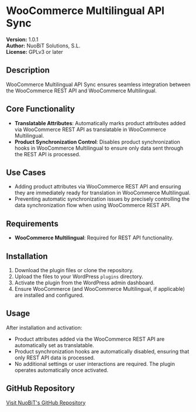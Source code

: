 # WooCommerce Multilingual API Sync

**Version:** 1.0.1  
**Author:** NuoBiT Solutions, S.L.  
**License:** GPLv3 or later  

## Description

WooCommerce Multilingual API Sync ensures seamless integration between the WooCommerce REST API and WooCommerce Multilingual.

## Core Functionality

- **Translatable Attributes**: Automatically marks product attributes added via WooCommerce REST API as translatable in WooCommerce Multilingual.
- **Product Synchronization Control**: Disables product synchronization hooks in WooCommerce Multilingual to ensure only data sent through the REST API is processed.

## Use Cases

- Adding product attributes via WooCommerce REST API and ensuring they are immediately ready for translation in WooCommerce Multilingual.
- Preventing automatic synchronization issues by precisely controlling the data synchronization flow when using WooCommerce REST API.

## Requirements

- **WooCommerce Multilingual**: Required for REST API functionality.

## Installation

1. Download the plugin files or clone the repository.
2. Upload the files to your WordPress `plugins` directory.
3. Activate the plugin from the WordPress admin dashboard.
4. Ensure WooCommerce (and WooCommerce Multilingual, if applicable) are installed and configured.

## Usage

After installation and activation:

- Product attributes added via the WooCommerce REST API are automatically set as translatable.
- Product synchronization hooks are automatically disabled, ensuring that only REST API data is processed.
- No additional settings or user interactions are required. The plugin operates automatically once activated.

## GitHub Repository

[Visit NuoBiT's GitHub Repository](https://github.com/nuobit/woocommerce-multilingual-api-sync)
